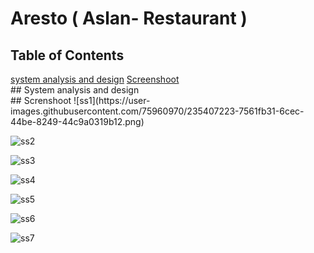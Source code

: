 # Aresto ( Aslan- Restaurant )

## Table of Contents

<div class="">
<a href="#screenshoot">system analysis and design</a>
<a href="#screenshoot">Screenshoot</a>
</div>

<div class="" id="screenshoot">
## System analysis and design

</div>

<div class="" id="screenshoot">
## Screnshoot
![ss1](https://user-images.githubusercontent.com/75960970/235407223-7561fb31-6cec-44be-8249-44c9a0319b12.png)

![ss2](https://user-images.githubusercontent.com/75960970/235407252-9c036524-4836-4d6a-b75d-0838e6303590.png)

![ss3](https://user-images.githubusercontent.com/75960970/235407258-7e144aed-b8b1-431b-9efb-167b664aa05b.png)

![ss4](https://user-images.githubusercontent.com/75960970/235407268-b094b6ed-218a-4bed-84af-cafebe2edb2d.png)

![ss5](https://user-images.githubusercontent.com/75960970/235407279-a2b3d29b-447d-4588-860d-95c2e82a7dab.png)

![ss6](https://user-images.githubusercontent.com/75960970/235407289-f70c0f35-c2f2-4f22-a279-197d505bd94f.png)

![ss7](https://user-images.githubusercontent.com/75960970/235407300-794f05c4-ba5d-41b0-9a5e-742e92a20e1e.png)


</div>
